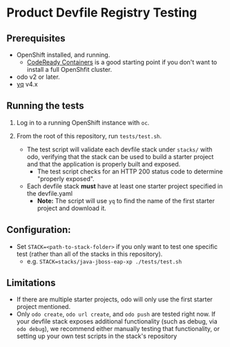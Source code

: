 # Product Devfile Registry Testing

## Prerequisites

- OpenShift installed, and running.
  - [CodeReady Containers](https://developers.redhat.com/products/codeready-containers/overview) is a good starting point if you don't want to install a full OpenShfit cluster.
- odo v2 or later.
- [yq](https://github.com/mikefarah/yq) v4.x

## Running the tests

1) Log in to a running OpenShift instance with `oc`.

2) From the root of this repository, run `tests/test.sh`. 
  
    - The test script will validate each devfile stack under `stacks/` with odo, verifying that the stack can be used to build a starter project and that the application is properly built and exposed. 
       - The test script checks for an HTTP 200 status code to determine "properly exposed".
    - Each devfile stack **must** have at least one starter project specified in the devfile.yaml
      - **Note:** The script will use `yq` to find the name of the first starter project and download it. 

## Configuration:

- Set `STACK=<path-to-stack-folder>` if you only want to test one specific test (rather than all of the stacks in this repository). 
  - e.g. `STACK=stacks/java-jboss-eap-xp ./tests/test.sh`

## Limitations

- If there are multiple starter projects, odo will only use the first starter project mentioned.
- Only `odo create`,  `odo url create`, and `odo push` are tested right now. If your devfile stack exposes additional functionality (such as debug, via `odo debug`), we recommend either manually testing that functionality, or setting up your own test scripts in the stack's repository